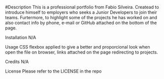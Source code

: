 #Description
This is a professional portfolio from Fabio Silveira. Createad to introduce himself to employers who seeks a Junior Developers to join their teams. Furtermore, to highlight some of the projects he has worked on and also contact info by phone, e-mail or GitHub attached on the bottom of the page.

Installation
N/A

Usage
CSS flexbox applied to give a better and proporcional look when open the file on browser, links attached on the page redirecting to projects.

Credits
N/A

License
Please refer to the LICENSE in the repo